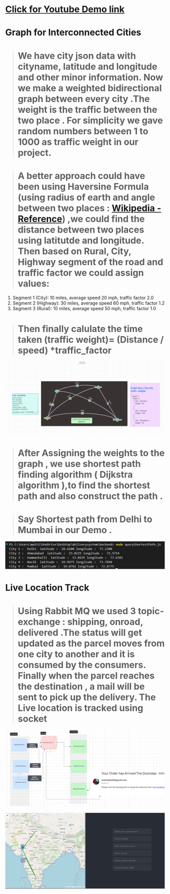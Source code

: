 

#  [Click for Youtube Demo link](https://www.youtube.com/watch?v=MHJWU4vVR10)

# Graph for Interconnected Cities

># We have city json data with cityname, latitude and longitude and other minor information. Now we make a weighted bidirectional graph between every city .The weight is the traffic between the two place . For simplicity we gave random numbers between 1 to 1000 as traffic weight in our project.

># A better approach could have been using Haversine Formula (using radius of earth and angle between two places : [Wikipedia - Reference](https://community.esri.com/t5/coordinate-reference-systems-blog/distance-on-a-sphere-the-haversine-formula/ba-p/902128#:~:text=For%20example%2C%20haversine(%CE%B8),longitude%20of%20the%20two%20points.)) ,we could find the distance between two places using latitutde and longitude. Then based on Rural, City, Highway segment of the road and traffic factor we could assign values: 
1. Segment 1 (City): 10 miles, average speed 20 mph, traffic factor 2.0
2. Segment 2 (Highway): 30 miles, average speed 60 mph, traffic factor 1.2
3. Segment 3 (Rural): 10 miles, average speed 50 mph, traffic factor 1.0


># Then finally calulate the time taken (traffic weight)=  (Distance / speed) *traffic_factor

![image](./image1.png)



># After Assigning the weights to the graph , we use shortest path finding algorithm ( Dijkstra algorithm ),to find the shortest path and also construct the path .

># Say Shortest path from Delhi to Mumbai in our Demo . 


![image](./image2.png)


# Live Location Track

># Using Rabbit MQ we used 3 topic-exchange : shipping, onroad, delivered .The status will get updated as the parcel moves from one city to another and it is consumed by the consumers. Finally when the parcel reaches the destination , a mail will be sent to pick up the delivery. The Live location is tracked using socket

![image](./image3.png)




![image](./image4.png)